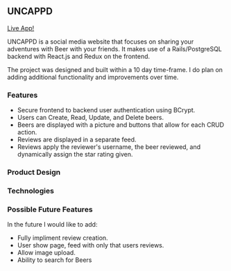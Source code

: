 ## UNCAPPD

[Live App!](https://joe-uncappd.herokuapp.com/#/)

UNCAPPD is a social media website that focuses on sharing your adventures with Beer with your friends.  It makes use of a Rails/PostgreSQL backend with React.js and Redux on the frontend.

The project was designed and built within a 10 day time-frame.  I do plan on adding additional functionality and improvements over time.

### Features

* Secure frontend to backend user authentication using BCrypt.
* Users can Create, Read, Update, and Delete beers.
* Beers are displayed with a picture and buttons that allow for each CRUD action.
* Reviews are displayed in a separate feed.
* Reviews apply the reviewer's username, the beer reviewed, and dynamically assign the star rating given.

### Product Design

### Technologies

### Possible Future Features

In the future I would like to add:

* Fully impliment review creation.
* User show page, feed with only that users reviews.
* Allow image upload.
* Ability to search for Beers

